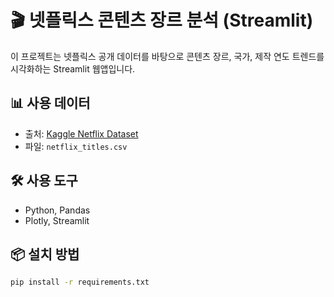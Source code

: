 # 🎬 넷플릭스 콘텐츠 장르 분석 (Streamlit)

이 프로젝트는 넷플릭스 공개 데이터를 바탕으로 콘텐츠 장르, 국가, 제작 연도 트렌드를 시각화하는 Streamlit 웹앱입니다.

## 📊 사용 데이터
- 출처: [Kaggle Netflix Dataset](https://www.kaggle.com/datasets/shivamb/netflix-shows)
- 파일: `netflix_titles.csv`

## 🛠️ 사용 도구
- Python, Pandas
- Plotly, Streamlit

## 📦 설치 방법

```bash
pip install -r requirements.txt
